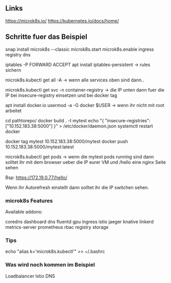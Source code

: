 ## Links
https://microk8s.io/
https://kubernetes.io/docs/home/

## Schritte fuer das Beispiel

snap install microk8s --classic
microk8s.start
microk8s.enable ingress registry dns

iptables -P FORWARD ACCEPT
apt install iptables-persistent
-> rules sichern

microk8s.kubectl get all -A
-> wenn alle services oben sind dann..

microk8s.kubectl get svc -n container-registry
-> die IP unten dann fuer die IP bei insecure-registry einsetzen und bei docker tag

apt install docker.io
usermod -a -G docker $USER
-> wenn ihr nicht mit root arbeitet 

cd pathtorepo/ 
docker build . -t mytest
echo "{ "insecure-registries":["10.152.183.38:5000"] }" > /etc/docker/daemon.json
systemctl restart docker

docker tag mytest 10.152.183.38:5000/mytest
docker push 10.152.183.38:5000/mytest:latest

microk8s.kubectl get pods
-> wenn die mytest pods running sind dann solltet ihr mit dem browser ueber die IP eurer VM und /hello eine nginx Seite sehen

Bsp: https://172.19.0.77/hello/

Wenn ihr Autorefresh einstellt dann solltet ihr die IP switchen sehen.

### microk8s Features
Available addons:

  coredns
  dashboard
  dns
  fluentd
  gpu
  ingress
  istio
  jaeger
  knative
  linkerd
  metrics-server
  prometheus
  rbac
  registry
  storage

### Tips 
echo "alias k='microk8s.kubectl'" >> ~/.bashrc

### Was wird noch kommen im Beispiel
Loadbalancer
Istio
DNS
